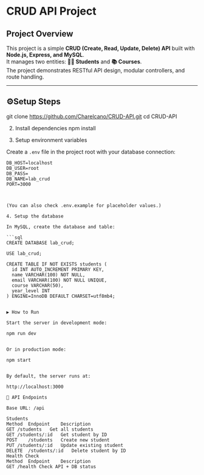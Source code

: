 # CRUD API Project  

## Project Overview  
This project is a simple **CRUD (Create, Read, Update, Delete) API** built with **Node.js, Express, and MySQL**.  
It manages two entities: **👨‍🎓 Students** and **📚 Courses**.  
The project demonstrates RESTful API design, modular controllers, and route handling.  

---

## ⚙Setup Steps  

git clone https://github.com/Charelcano/CRUD-API.git
cd CRUD-API

2. Install dependencies
npm install

3. Setup environment variables

Create a `.env` file in the project root with your database connection:

```env
DB_HOST=localhost
DB_USER=root
DB_PASS=
DB_NAME=lab_crud
PORT=3000



(You can also check .env.example for placeholder values.)

4. Setup the database

In MySQL, create the database and table:

```sql
CREATE DATABASE lab_crud;

USE lab_crud;

CREATE TABLE IF NOT EXISTS students (
  id INT AUTO_INCREMENT PRIMARY KEY,
  name VARCHAR(100) NOT NULL,
  email VARCHAR(100) NOT NULL UNIQUE,
  course VARCHAR(50),
  year_level INT
) ENGINE=InnoDB DEFAULT CHARSET=utf8mb4;


▶️ How to Run

Start the server in development mode:

npm run dev


Or in production mode:

npm start


By default, the server runs at:

http://localhost:3000

📌 API Endpoints

Base URL: /api

Students
Method	Endpoint	Description
GET	/students	Get all students
GET	/students/:id	Get student by ID
POST	/students	Create new student
PUT	/students/:id	Update existing student
DELETE	/students/:id	Delete student by ID
Health Check
Method	Endpoint	Description
GET	/health	Check API + DB status
